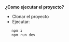**¿Como ejecutar el proyecto?**

 - Clonar el proyecto
 - Ejecutar:
  ```
	 npm i
	 npm run dev
```

	
